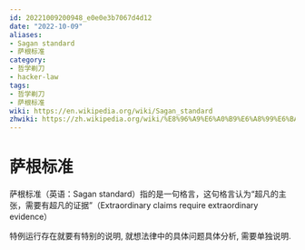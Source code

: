```yaml
---
id: 20221009200948_e0e0e3b7067d4d12
date: "2022-10-09"
aliases:
- Sagan standard
- 萨根标准
category:
- 哲学剃刀
- hacker-law
tags:
- 哲学剃刀
- 萨根标准
wiki: https://en.wikipedia.org/wiki/Sagan_standard
zhwiki: https://zh.wikipedia.org/wiki/%E8%96%A9%E6%A0%B9%E6%A8%99%E6%BA%96
---
```


# 萨根标准

萨根标准（英语：Sagan standard）指的是一句格言，这句格言认为“超凡的主张，需要有超凡的证据”（Extraordinary claims require extraordinary evidence）

特例运行存在就要有特别的说明, 就想法律中的具体问题具体分析, 需要单独说明.

